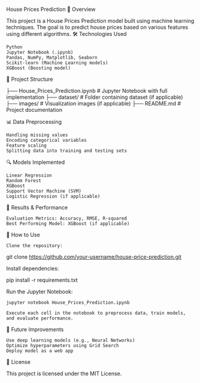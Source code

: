 House Prices Prediction
📌 Overview

This project is a House Prices Prediction model built using machine learning techniques. The goal is to predict house prices based on various features using different algorithms.
🛠️ Technologies Used

    Python
    Jupyter Notebook (.ipynb)
    Pandas, NumPy, Matplotlib, Seaborn
    Scikit-learn (Machine Learning models)
    XGBoost (Boosting model)

📂 Project Structure

├── House_Prices_Prediction.ipynb  # Jupyter Notebook with full implementation
├── dataset/                        # Folder containing dataset (if applicable)
├── images/                         # Visualization images (if applicable)
├── README.md                       # Project documentation

📊 Data Preprocessing

    Handling missing values
    Encoding categorical variables
    Feature scaling
    Splitting data into training and testing sets

🔍 Models Implemented

    Linear Regression
    Random Forest
    XGBoost
    Support Vector Machine (SVM)
    Logistic Regression (if applicable)

🚀 Results & Performance

    Evaluation Metrics: Accuracy, RMSE, R-squared
    Best Performing Model: XGBoost (if applicable)

📌 How to Use

    Clone the repository:

git clone https://github.com/your-username/house-price-prediction.git

Install dependencies:

pip install -r requirements.txt

Run the Jupyter Notebook:

    jupyter notebook House_Prices_Prediction.ipynb

    Execute each cell in the notebook to preprocess data, train models, and evaluate performance.

📌 Future Improvements

    Use deep learning models (e.g., Neural Networks)
    Optimize hyperparameters using Grid Search
    Deploy model as a web app

📜 License

This project is licensed under the MIT License.
